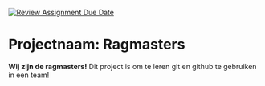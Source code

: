 [![Review Assignment Due Date](https://classroom.github.com/assets/deadline-readme-button-22041afd0340ce965d47ae6ef1cefeee28c7c493a6346c4f15d667ab976d596c.svg)](https://classroom.github.com/a/HixGrVeS)
# Projectnaam: Ragmasters
**Wij zijn de ragmasters!**
Dit project is om te leren git en github te gebruiken in een team!